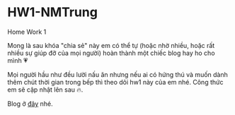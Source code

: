 # HW1-NMTrung
Home Work 1

Mong là sau khóa "chia sẻ" này em có thể tự (hoặc nhờ nhiều, hoặc rất nhiều sự giúp đỡ của mọi người) hoàn thành một chiếc blog hay ho cho mình &#128151;

Mọi người hầu như đều lười nấu ăn nhưng nếu ai có hứng thú và muốn dành thêm chút thời gian trong bếp thì theo dõi hw1 này của em nhé. Công thức em sẽ cập nhật lên sau 🔥.

Blog ở [đây](https://wad-itmo-vnit.github.io/HW1-NMTrung/) nhé.


